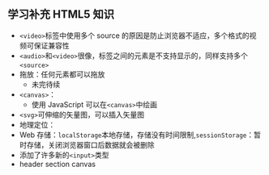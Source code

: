 ## 学习补充 HTML5 知识

-   `<video>`标签中使用多个 source 的原因是防止浏览器不适应，多个格式的视频可保证兼容性
-   `<audio>`和`<video>`很像，标签之间的元素是不支持显示的，同样支持多个`<source>`
-   拖放：任何元素都可以拖放
    -   未完待续
-   `<canvas>`：
    -   使用 JavaScript 可以在`<canvas>`中绘画
-   `<svg>`可伸缩的矢量图，可以插入矢量图
-   地理定位：
-   Web 存储：`localStorage`本地存储，存储没有时间限制,`sessionStorage`：暂时存储，关闭浏览器窗口后数据就会被删除
-   添加了许多新的`<input>`类型
-   header section canvas
